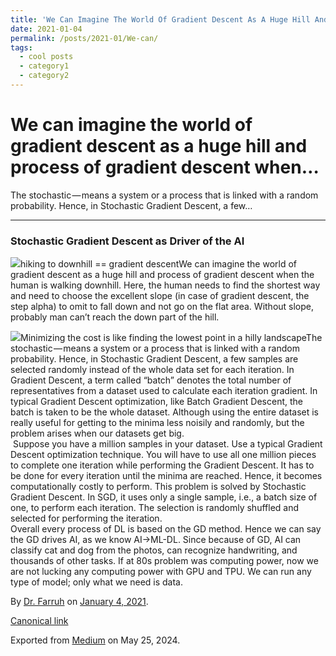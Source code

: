 ```yaml
---
title: 'We Can Imagine The World Of Gradient Descent As A Huge Hill And Process Of Gradient Descent When '
date: 2021-01-04
permalink: /posts/2021-01/We-can/
tags:
  - cool posts
  - category1
  - category2
---
```


# We can imagine the world of gradient descent as a huge hill and process of gradient descent when…
The stochastic — means a system or a process that is linked with a random probability. Hence, in Stochastic Gradient Descent, a few…




---

### Stochastic Gradient Descent as Driver of the AI

![](https://cdn-images-1.medium.com/max/1200/0*cbFtgsFgVnngjVX6.jpeg)hiking to downhill == gradient descentWe can imagine the world of gradient descent as a huge hill and process of gradient descent when the human is walking downhill. Here, the human needs to find the shortest way and need to choose the excellent slope (in case of gradient descent, the step alpha) to omit to fall down and not go on the flat area. Without slope, probably man can’t reach the down part of the hill.

![](https://cdn-images-1.medium.com/max/800/0*doZxjiXaeucwWyVM.jpg)Minimizing the cost is like finding the lowest point in a hilly landscapeThe stochastic — means a system or a process that is linked with a random probability. Hence, in Stochastic Gradient Descent, a few samples are selected randomly instead of the whole data set for each iteration. In Gradient Descent, a term called “batch” denotes the total number of representatives from a dataset used to calculate each iteration gradient. In typical Gradient Descent optimization, like Batch Gradient Descent, the batch is taken to be the whole dataset. Although using the entire dataset is really useful for getting to the minima less noisily and randomly, but the problem arises when our datasets get big.  
 Suppose you have a million samples in your dataset. Use a typical Gradient Descent optimization technique. You will have to use all one million pieces to complete one iteration while performing the Gradient Descent. It has to be done for every iteration until the minima are reached. Hence, it becomes computationally costly to perform. This problem is solved by Stochastic Gradient Descent. In SGD, it uses only a single sample, i.e., a batch size of one, to perform each iteration. The selection is randomly shuffled and selected for performing the iteration.  
Overall every process of DL is based on the GD method. Hence we can say the GD drives AI, as we know AI->ML-DL. Since because of GD, AI can classify cat and dog from the photos, can recognize handwriting, and thousands of other tasks. If at 80s problem was computing power, now we are not lucking any computing power with GPU and TPU. We can run any type of model; only what we need is data.



By [Dr. Farruh](https://medium.com/@k-farruh) on [January 4, 2021](https://medium.com/p/f2c2fda9e767).

[Canonical link](https://medium.com/@k-farruh/we-can-imagine-the-world-of-gradient-descent-as-a-huge-hill-and-process-of-gradient-descent-when-f2c2fda9e767)

Exported from [Medium](https://medium.com) on May 25, 2024.

